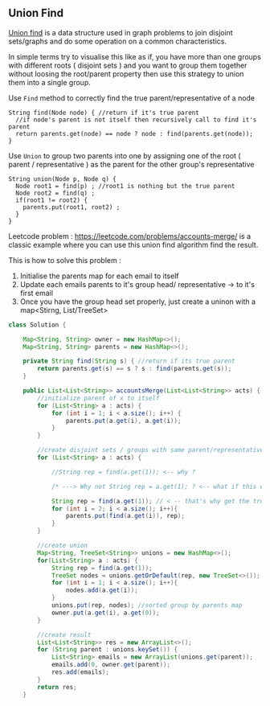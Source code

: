 ## Union Find

[Union find](https://www.youtube.com/watch?v=ayW5B2W9hfo) is a data structure used in graph problems to join disjoint sets/graphs and do some operation on a common characteristics.

In simple terms try to visualise this like as if, you have more than one groups with different roots ( disjoint sets )
and you want to group them together without loosing the root/parent property then use this strategy to union them into a single group.

Use `Find` method to correctly find the true parent/representative of a node
```
String find(Node node) { //return if it's true parent
  //if node's parent is not itself then recursively call to find it's parent
  return parents.get(node) == node ? node : find(parents.get(node)); 
}
```

Use `Union` to group two parents into one by assigning one of the root ( parent / representative ) as the parent for the other group's representative
```
String union(Node p, Node q) {
  Node root1 = find(p) ; //root1 is nothing but the true parent
  Node root2 = find(q) ;
  if(root1 != root2) {
    parents.put(root1, root2) ;
  }
}
```

Leetcode problem : https://leetcode.com/problems/accounts-merge/ is a classic example where you can use this union find algorithm find the result.

This is how to solve this problem :
1. Initialise the parents map for each email to itself
2. Update each emails parents to it's group head/ representative -> to it's first email
3. Once you have the group head set properly, just create a uninon with a map<Stirng, List/TreeSet<String>>

```java
class Solution {

    Map<String, String> owner = new HashMap<>();
    Map<String, String> parents = new HashMap<>();

    private String find(String s) { //return if its true parent
        return parents.get(s) == s ? s : find(parents.get(s));
    }

    public List<List<String>> accountsMerge(List<List<String>> acts) {
        //initialize parent of x to itself
        for (List<String> a : acts) {
            for (int i = 1; i < a.size(); i++) {
                parents.put(a.get(i), a.get(i));
            }
        }

        //create disjoint sets / groups with same parent/representative
        for (List<String> a : acts) {

            //String rep = find(a.get(1)); <-- why ?

            /* ---> Why not String rep = a.get(1); ? <-- what if this exists in another group */

            String rep = find(a.get(1)); // < -- that's why get the true parent for each email
            for (int i = 2; i < a.size(); i++){
                parents.put(find(a.get(i)), rep);
            }
        }

        //create union
        Map<String, TreeSet<String>> unions = new HashMap<>();
        for(List<String> a : acts) {
            String rep = find(a.get(1));
            TreeSet nodes = unions.getOrDefault(rep, new TreeSet<>());
            for (int i = 1; i < a.size(); i++){
                nodes.add(a.get(i));
            }
            unions.put(rep, nodes); //sorted group by parents map
            owner.put(a.get(i), a.get(0));
        }

        //create result
        List<List<String>> res = new ArrayList<>();
        for (String parent : unions.keySet()) {
            List<String> emails = new ArrayList(unions.get(parent));
            emails.add(0, owner.get(parent));
            res.add(emails);
        }
        return res;
    }
```


